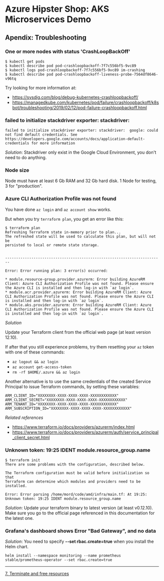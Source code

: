 # Azure Hipster Shop: AKS Microservices Demo

## Apendix: Troubleshooting

### One or more nodes with status 'CrashLoopBackOff'

```
$ kubectl get pods
$ kubectl describe pod pod-crashloopbackoff-7f7c556bf5-9vc89
$ kubectl logs pod-crashloopbackoff-7f7c556bf5-9vc89 im-crashing
$ kubectl describe pod pod-crashloopbackoff-liveness-probe-7564df8646-v96tq
```

Try looking for more information at:

 * https://sysdig.com/blog/debug-kubernetes-crashloopbackoff/
 * https://managedkube.com/kubernetes/pod/failure/crashloopbackoff/k8sbot/troubleshooting/2019/02/12/pod-failure-crashloopbackoff.html

### failed to initialize stackdriver exporter: stackdriver: 

```
failed to initialize stackdriver exporter: stackdriver:  google: could not find default credentials. See https://developers.google.com/accounts/docs/application-default-credentials for more information
```

*Solution*: Stackdriver only exist in the Google Cloud Environment, you don't need to do anything.

### Node size

Node must have at least 6 Gb RAM and 32 Gb hard disk. 1 Node for testing, 3 for "production".

### Azure CLI Authorization Profile was not found

You have done `az login` and `az account show` works.

But when you try `terraform plan`, you get an error like this:

```
$ terraform plan
Refreshing Terraform state in-memory prior to plan...
The refreshed state will be used to calculate this plan, but will not be
persisted to local or remote state storage.


------------------------------------------------------------------------

Error: Error running plan: 3 error(s) occurred:

* module.resource-group.provider.azurerm: Error building AzureRM Client: Azure CLI Authorization Profile was not found. Please ensure the Azure CLI is installed and then log-in with `az login`.
* module.acr.provider.azurerm: Error building AzureRM Client: Azure CLI Authorization Profile was not found. Please ensure the Azure CLI is installed and then log-in with `az login`.
* module.aks.provider.azurerm: Error building AzureRM Client: Azure CLI Authorization Profile was not found. Please ensure the Azure CLI is installed and then log-in with `az login`.
```

*Solution*

Update your Terraform client from the official web page (at least version 12.10).

If after that you still experience problems, try them resetting your `az` token with one of these commands:
 * `az logout && az login`
 * `az account get-access-token`
 * `rm -rf $HOME/.azure && az login`

Another alternative is to use the same credentials of the created Service Principal to issue Terraform commands, by setting these variables:

```
ARM_CLIENT_ID="XXXXXXXX-XXXX-XXXX-XXXX-XXXXXXXXXXXX"
ARM_CLIENT_SECRET="XXXXXXXX-XXXX-XXXX-XXXX-XXXXXXXXXXXX"
ARM_TENANT_ID="XXXXXXXX-XXXX-XXXX-XXXX-XXXXXXXXXXXX"
ARM_SUBSCRIPTION_ID="XXXXXXXX-XXXX-XXXX-XXXX-XXXXXXXXXXXX"
```

*Related references*
 * https://www.terraform.io/docs/providers/azurerm/index.html
 * https://www.terraform.io/docs/providers/azurerm/auth/service_principal_client_secret.html


### Unknown token: 19:25 IDENT module.resource_group.name

``` 
$ terraform init
There are some problems with the configuration, described below.

The Terraform configuration must be valid before initialization so that
Terraform can determine which modules and providers need to be installed.

Error: Error parsing /home/mord/code/amd/infra/main.tf: At 19:25: Unknown token: 19:25 IDENT module.resource_group.name
```
*Solution*: Update your terraform binary to latest version (at least v0.12.10). Make sure you go to the official page referenced in this documentation for the latest one.

### Grafana's dashboard shows Error "Bad Gateway", and no data

*Solution*: You need to specify __--set rbac.create=true__ when you install the Helm chart.

```
helm install --namespace monitoring --name prometheus stable/prometheus-operator --set rbac.create=true
```


---
[7. Terminate and free resources](../doc/98_free_resources.md)  
